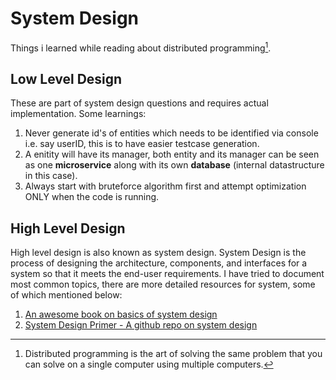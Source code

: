 # System Design

Things i learned while reading about distributed programming[^1].

## Low Level Design

These are part of system design questions and requires actual implementation. Some learnings:

1. Never generate id's of entities which needs to be identified via console i.e. say userID, this is to have easier testcase generation.
2. A enitity will have its manager, both entity and its manager can be seen as one **microservice** along with its own **database** (internal datastructure in this case).
3. Always start with bruteforce algorithm first and attempt optimization ONLY when the code is running.

## High Level Design

High level design is also known as system design. System Design is the process of designing the architecture, components, and interfaces for a system so that it meets the end-user requirements. I have tried to document most common topics, there are more detailed resources for system, some of which mentioned below:

1. [An awesome book on basics of system design](http://book.mixu.net/distsys/single-page.html)
2. [System Design Primer - A github repo on system design](https://github.com/donnemartin/system-design-primer)

[^1]: Distributed programming is the art of solving the same problem that you can solve on a single computer using multiple computers.
